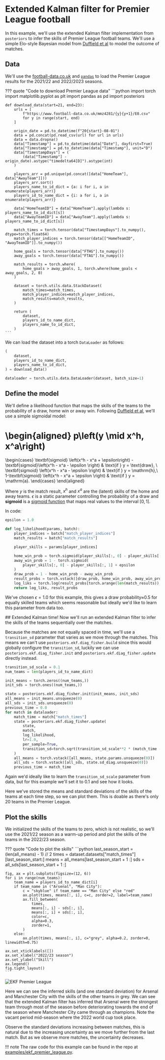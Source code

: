 # Extended Kalman filter for Premier League football

In this example, we'll use the extended Kalman filter implementation from `posteriors`
to infer the skills of Premier League football teams. We'll use a simple Elo-style
Bayesian model from [Duffield et al](https://arxiv.org/abs/2308.02414) to model the
outcome of matches.

## Data

We'll use the [football-data.co.uk](https://www.football-data.co.uk/englandm.php) and 
[`pandas`](https://pandas.pydata.org/) to load the Premier League results for the
2021/22 and 2022/2023 seasons.

??? quote "Code to download Premier League data"
    ```python
    import torch
    import matplotlib.pyplot as plt
    import pandas as pd
    import posteriors


    def download_data(start=21, end=23):
        urls = [
            f"https://www.football-data.co.uk/mmz4281/{y}{y+1}/E0.csv"
            for y in range(start, end)
        ]

        origin_date = pd.to_datetime(f"20{start}-08-01")
        data = pd.concat(pd.read_csv(url) for url in urls)
        data = data.dropna()
        data["Timestamp"] = pd.to_datetime(data["Date"], dayfirst=True)
        data["Timestamp"] = pd.to_datetime(data["Timestamp"], unit="D")
        data["TimestampDays"] = (
            (data["Timestamp"] - origin_date).astype("timedelta64[D]").astype(int)
        )

        players_arr = pd.unique(pd.concat([data["HomeTeam"], data["AwayTeam"]]))
        players_arr.sort()
        players_name_to_id_dict = {a: i for i, a in enumerate(players_arr)}
        players_id_to_name_dict = {i: a for i, a in enumerate(players_arr)}

        data["HomeTeamID"] = data["HomeTeam"].apply(lambda s: players_name_to_id_dict[s])
        data["AwayTeamID"] = data["AwayTeam"].apply(lambda s: players_name_to_id_dict[s])

        match_times = torch.tensor(data["TimestampDays"].to_numpy(), dtype=torch.float64)
        match_player_indices = torch.tensor(data[["HomeTeamID", "AwayTeamID"]].to_numpy())

        home_goals = torch.tensor(data["FTHG"].to_numpy())
        away_goals = torch.tensor(data["FTAG"].to_numpy())

        match_results = torch.where(
            home_goals > away_goals, 1, torch.where(home_goals < away_goals, 2, 0)
        )

        dataset = torch.utils.data.StackDataset(
            match_times=match_times,
            match_player_indices=match_player_indices,
            match_results=match_results,
        )

        return (
            dataset,
            players_id_to_name_dict,
            players_name_to_id_dict,
        )
    ```

We can load the dataset into a torch `DataLoader` as follows:

```python
(
    dataset,
    players_id_to_name_dict,
    players_name_to_id_dict,
) = download_data()

dataloader = torch.utils.data.DataLoader(dataset, batch_size=1)
```

## Define the model

We'll define a likelihood function that maps the skills of the teams to the probability
of a draw, home win or away win. Following [Duffield et al](https://arxiv.org/abs/2308.02414),
we'll use a simple sigmoidal model:

\begin{aligned}
p\left(y \mid x^h, x^a\right) 
=
\begin{cases}
    \textbf{sigmoid} \left(x^h - x^a + \epsilon\right) - \textbf{sigmoid}\left(x^h - x^a - \epsilon \right) & \text{if } y = \text{draw}, \\
    \textbf{sigmoid} \left(x^h - x^a - \epsilon \right) & \text{if } y = \mathrm{h},\\
    1-\textbf{sigmoid} \left(x^h - x^a + \epsilon \right) & \text{if } y = \mathrm{a}.
\end{cases}
\end{aligned}

Where $y$ is the match result, $x^h$ and $x^a$ are the (latent) skills of the home and
away teams. $\epsilon$ is a static parameter controlling the probability of a draw and 
$\textbf{sigmoid}$ is a [sigmoid function](https://pytorch.org/docs/stable/generated/torch.sigmoid.html)
that maps real values to the interval $[0, 1]$.


In code:
```python
epsilon = 1.0

def log_likelihood(params, batch):
    player_indices = batch["match_player_indices"]
    match_results = batch["match_results"]

    player_skills = params[player_indices]

    home_win_prob = torch.sigmoid(player_skills[:, 0] - player_skills[:, 1] - epsilon)
    away_win_prob = 1 - torch.sigmoid(
        player_skills[:, 0] - player_skills[:, 1] + epsilon
    )
    draw_prob = 1 - home_win_prob - away_win_prob
    result_probs = torch.vstack([draw_prob, home_win_prob, away_win_prob]).T
    log_liks = torch.log(result_probs[torch.arange(len(match_results)), match_results])
    return log_liks, result_probs
```
We've chosen $\epsilon = 1.0$ for this example, this gives a draw probability≈0.5 for
equally skilled teams which seems reasonable but ideally we'd like to learn this
parameter from data too.


## Extended Kalman time!
Now we'll run an extended Kalman filter to infer the skills of the teams sequentially
over the matches.

Because the matches are not equally spaced in time, we'll use a `transition_sd`
parameter that varies as we move through the matches. This means we can't use
`posteriors.ekf.diag_fisher.build` since this would globally configure the `transition_sd`,
luckily we can use `posteriors.ekf.diag_fisher.init` and `posteriors.ekf.diag_fisher.update`
directly instead.

```python
transition_sd_scale = 0.1
num_teams = len(players_id_to_name_dict)

init_means = torch.zeros((num_teams,))
init_sds = torch.ones((num_teams,))

state = posteriors.ekf.diag_fisher.init(init_means, init_sds)
all_means = init_means.unsqueeze(0)
all_sds = init_sds.unsqueeze(0)
previous_time = 0.0
for match in dataloader:
    match_time = match["match_times"]
    state = posteriors.ekf.diag_fisher.update(
        state,
        match,
        log_likelihood,
        lr=1.0,
        per_sample=True,
        transition_sd=torch.sqrt(transition_sd_scale**2 * (match_time - previous_time)),
    )
    all_means = torch.vstack([all_means, state.params.unsqueeze(0)])
    all_sds = torch.vstack([all_sds, state.sd_diag.unsqueeze(0)])
    previous_time = match_time
```
Again we'd ideally like to learn the `transition_sd_scale` parameter from data, but for
this example we'll set it to 0.1 and see how it looks.

Here we've stored the means and standard deviations of the skills of the teams at each
time step, so we can plot them. This is doable as there's only 20 teams in the Premier
League.

## Plot the skills
We initialized the skills of the teams to zero, which is not realistic, so we'll use the
2021/22 season as a warm-up period and plot the skills of the teams in the 2022/23
season.

??? quote "Code to plot the skills"
    ```python
    last_season_start = (len(all_means) - 1) // 2
    times = dataset.datasets["match_times"][last_season_start:]
    means = all_means[last_season_start + 1 :]
    sds = all_sds[last_season_start + 1 :]

    fig, ax = plt.subplots(figsize=(12, 6))
    for i in range(num_teams):
        team_name = players_id_to_name_dict[i]
        if team_name in ("Arsenal", "Man City"):
            c = "skyblue" if team_name == "Man City" else "red"
            ax.plot(times, means[:, i], c=c, zorder=2, label=team_name)
            ax.fill_between(
                times,
                means[:, i] - sds[:, i],
                means[:, i] + sds[:, i],
                color=c,
                alpha=0.3,
                zorder=1,
            )
        else:
            ax.plot(times, means[:, i], c="grey", alpha=0.2, zorder=0, linewidth=0.75)

    ax.set_xticklabels([])
    ax.set_xlabel("2022/23 season")
    ax.set_ylabel("Skill")
    ax.legend()
    fig.tight_layout()
    ```

![EKF Premier League](https://storage.googleapis.com/posteriors/ekf_premier_league.png)

Here we can see the inferred skills (and one standard deviation) for Arsenal and
Manchester City with the skills of the other teams in grey. We can see that the extended
Kalman filter has inferred that Arsenal were the strongest team through most of the
season before deteriorating towards the end of the season where Manchester City came
through as champions. Note the vacant period mid-season where the 2022 world cup took
place.

Observe the standard deviations increasing between matches, this is natural due to the
increasing uncertainty as we move further from the last match. But as we observe more
matches, the uncertainty decreases.

!!! note
    The raw code for this example can be found in the repo at [examples/ekf_premier_league.py](https://github.com/normal-computing/posteriors/blob/main/examples/ekf_premier_league.py).



